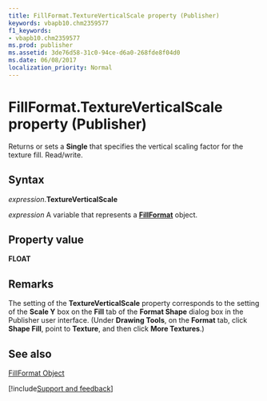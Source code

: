 ```yaml
---
title: FillFormat.TextureVerticalScale property (Publisher)
keywords: vbapb10.chm2359577
f1_keywords:
- vbapb10.chm2359577
ms.prod: publisher
ms.assetid: 3de76d58-31c0-94ce-d6a0-268fde8f04d0
ms.date: 06/08/2017
localization_priority: Normal
---
```



# FillFormat.TextureVerticalScale property (Publisher)

Returns or sets a  **Single** that specifies the vertical scaling factor for the texture fill. Read/write.


## Syntax

_expression_.**TextureVerticalScale**

_expression_ A variable that represents a **[FillFormat](publisher.fillformat.md)** object.


## Property value

 **FLOAT**


## Remarks

The setting of the  **TextureVerticalScale** property corresponds to the setting of the **Scale Y** box on the **Fill** tab of the **Format Shape** dialog box in the Publisher user interface. (Under **Drawing Tools**, on the  **Format** tab, click **Shape Fill**, point to  **Texture**, and then click  **More Textures**.)


## See also


 [FillFormat Object](Publisher.FillFormat.md)

[!include[Support and feedback](~/includes/feedback-boilerplate.md)]